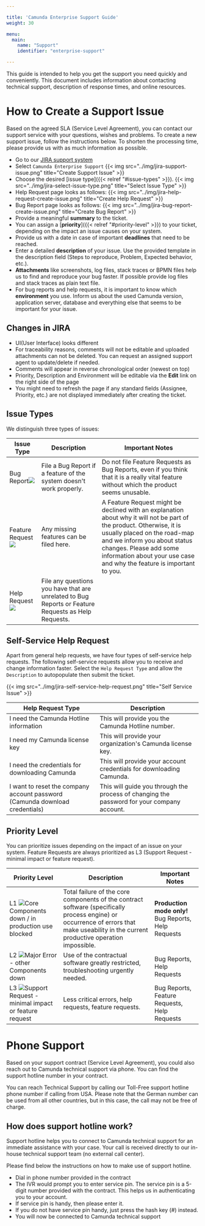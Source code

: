 ```yaml
---

title: 'Camunda Enterprise Support Guide'
weight: 30

menu:
  main:
    name: "Support"
    identifier: "enterprise-support"

---
```


This guide is intended to help you get the support you need quickly and conveniently. This document includes information about contacting technical support, description of response times, and online resources.


# How to Create a Support Issue

Based on the agreed SLA (Service Level Agreement), you can contact our support service with your questions, wishes and problems.
To create a new support issue, follow the instructions below. To shorten the processing time, please provide us with as much information as possible.

* Go to our [JIRA support system](https://jira.camunda.com/projects/SUPPORT/queues)
* Select `Camunda Enterprise Support`
{{< img src="../img/jira-support-issue.png" title="Create Support Issue" >}}
* Choose the desired [issue type]({{< relref "#issue-types" >}}).
{{< img src="../img/jira-select-issue-type.png" title="Select Issue Type" >}}
* Help Request page looks as follows:
{{< img src="../img/jira-help-request-create-issue.png" title="Create Help Request" >}}
* Bug Report page looks as follows:
{{< img src="../img/jira-bug-report-create-issue.png" title="Create Bug Report" >}}
* Provide a meaningful **summary** to the ticket.
* You can assign a [**priority**]({{< relref "#priority-level" >}}) to your ticket, depending on the impact an issue causes on your system.
* Provide us with a date in case of important **deadlines** that need to be reached.
* Enter a detailed **description** of your issue. Use the provided template in the description field (Steps to reproduce, Problem, Expected behavior, etc.). 
* **Attachments** like screenshots, log files, stack traces or BPMN files help us to find and reproduce your bug faster. If possible provide log files and stack traces as plain text file.
* For bug reports and help requests, it is important to know which **environment** you use. Inform us about the used Camunda version, application server, database and everything else that seems to be important for your issue.


## Changes in  JIRA 
* UI(User Interface) looks different
* For traceability reasons, comments will not be editable and uploaded attachments can not be deleted. You can request an assigned support agent to update/delete if needed.
* Comments will appear in reverse chronological order (newest on top)
* Priority, Description and Environment will be editable via the **Edit** link on the right side of the page
* You might need to refresh the page if any standard fields (Assignee, Priority, etc.) are not displayed immediately after creating the ticket.


## Issue Types

We distinguish three types of issues:

<table class="table table-bordered">
  <thead>
  <tr class="success">
    <th>Issue Type</th>
    <th>Description</th>
    <th>Important Notes</th>
  </tr>
  </thead>
  <tbody>
  <tr>
    <td>Bug Report<img class="img-responsive" src="../img/jira-bug-report.png"/></td>
    <td>File a Bug Report if a feature of the system doesn't work properly.</td>
    <td>Do not file Feature Requests as Bug Reports, even if you think that it is a really vital feature without which the product seems unusable.</td>
  </tr>
  <tr>
    <td>Feature Request<img class="img-responsive" src="../img/jira-feature-request.png"/></td>
    <td>Any missing features can be filed here.</td>
    <td>A Feature Request might be declined with an explanation about why it will not be part of the product. Otherwise, it is usually placed on the road-map and we inform you about status changes. Please add some information about your use case and why the feature is important to you.</td>
  </tr>
  <tr>
    <td>Help Request<img class="img-responsive" src="../img/jira-help-request.png"/></td>
    <td>File any questions you have that are unrelated to Bug Reports or Feature Requests as Help Requests.</td>
    <td></td>
  </tr>
  </tbody>
</table>

## Self-Service Help Request

Apart from general help requests, we have four types of self-service help requests. The following self-service requests allow you to receive and change information faster. Select the `Help Request Type` and allow the `Description` to autopopulate then submit the ticket.

{{< img src="../img/jira-self-service-help-request.png" title="Self Service Issue" >}}

<table class="table table-bordered">
  <thead>
  <tr class="success">
    <th>Help Request Type</th>
    <th>Description</th>
  </tr>
  </thead>
  <tbody>
  <tr>
    <td>I need the Camunda Hotline information</td>
    <td>This will provide you the Camunda Hotline number.</td>
  </tr>
  <tr>
    <td>I need my Camunda license key</td>
    <td>This will provide your organization's Camunda license key.</td>
  </tr>
  <tr>
    <td>I need the credentials for downloading Camunda</td>
    <td>This will provide your account credentials for downloading Camunda.</td>
  </tr>
    <tr>
    <td>I want to reset the company account password (Camunda download credentials)</td>
    <td>This will guide you through the process of changing the password for your company account.</td>
  </tr>
  </tbody>
</table>

## Priority Level

You can prioritize issues depending on the impact of an issue on your system. Feature Requests are always prioritized as L3 (Support Request - minimal impact or feature request).

<table class="table table-bordered">
  <thead>
  <tr class="success">
    <th>Priority Level</th>
    <th>Description</th>
    <th>Important Notes</th>
  </tr>
  </thead>
  <tbody>
  <tr>
    <td>L1 <img class="img-responsive" src="../img/jira-blocker.png"/>Core Components down / in production use blocked</td>
    <td>Total failure of the core components of the contract software (specifically process engine) or occurrence of errors that make useability in the current productive operation impossible.</td>
    <td><b>Production mode only!</b><br>Bug Reports, Help Requests
	</td>
  </tr>
  <tr>
    <td>L2 <img class="img-responsive" src="../img/jira-major.png"/>Major Error - other Components down</td>
    <td>Use of the contractual software greatly restricted, troubleshooting urgently needed.</td>
    <td>Bug Reports, Help Requests</td>
  </tr>
  <tr>
    <td>L3 <img class="img-responsive" src="../img/jira-minor.png"/>Support Request - minimal impact or feature request</td>
    <td>Less critical errors, help requests, feature requests.</td>
    <td>Bug Reports, Feature Requests, Help Requests</td>
  </tr>
  </tbody>
</table>


# Phone Support

Based on your support contract (Service Level Agreement), you could also reach out to Camunda technical support via phone. You can find the support hotline number in your contract. 

You can reach Technical Support by calling our Toll-Free support hotline phone number if calling from USA. Please note that the German number can be used from all other countries, but in this case, the call may not be free of charge.  

## How does support hotline work?
Support hotline helps you to connect to Camunda technical support for an immediate assistance with your case. Your call is received directly to our in-house technical support team (no external call center). 

Please find below the instructions on how to make use of support hotline.

* Dial in phone number provided in the contract
* The IVR would prompt you to enter service pin. The service pin is a 5-digit number provided with the contract. This helps us in authenticating you to your account.
* If service pin is handy, then please enter it.  
* If you do not have service pin handy, just press the hash key (#) instead.
* You will now be connected to Camunda technical support


